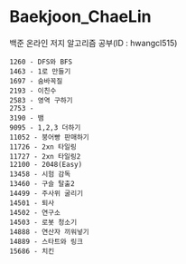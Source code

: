 # Baekjoon_ChaeLin
백준 온라인 저지 알고리즘 공부(ID : hwangcl515)

	1260 - DFS와 BFS
	1463 - 1로 만들기
	1697 - 숨바꼭질
	2193 - 이친수
	2583 - 영역 구하기
	2753 - 
	3190 - 뱀
	9095 - 1,2,3 더하기
	11052 - 붕어빵 판매하기
	11726 - 2xn 타일링
	11727 - 2xn 타일링2
	12100 - 2048(Easy)
	13458 - 시험 감독
	13460 - 구슬 탈출2
	14499 - 주사위 굴리기
	14501 - 퇴사
	14502 - 연구소
	14503 - 로봇 청소기
	14888 - 연산자 끼워넣기
	14889 - 스타트와 링크
	15686 - 치킨 
